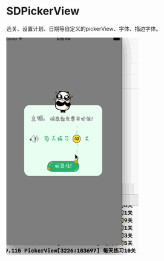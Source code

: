 # SDPickerView
选关、设置计划、日期等自定义的pickerView、字体、描边字体。

![image](https://github.com/giveMeHug/PickerView/blob/master/PickerView/pickerView.gif)
